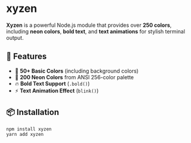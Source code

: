 # xyzen  

**Xyzen** is a powerful Node.js module that provides over **250 colors**, including **neon colors**, **bold text**, and **text animations** for stylish terminal output.  

## 🚀 Features  
- 🎨 **50+ Basic Colors** (including background colors)  
- 🌈 **200 Neon Colors** from ANSI 256-color palette  
- 🔥 **Bold Text Support** (`.bold()`)  
- ⚡ **Text Animation Effect** (`blink()`)  

## 📦 Installation  
```sh
npm install xyzen
yarn add xyzen
